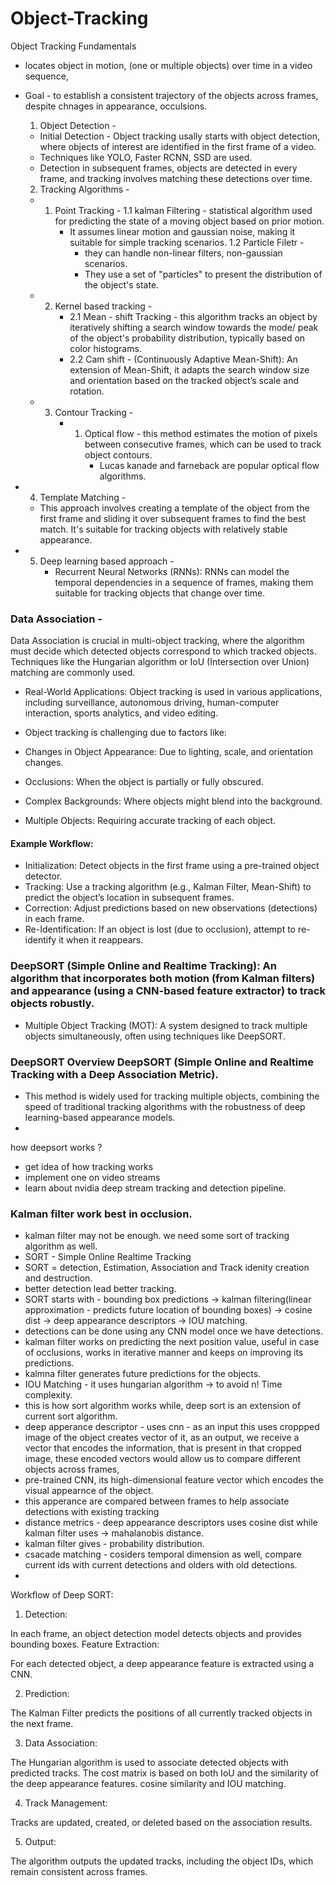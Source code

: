 # Object-Tracking
Object Tracking Fundamentals

- locates object in motion, (one or multiple objects) over time in a video sequence,
- Goal - to establish a consistent trajectory of the objects across frames, despite chnages in appearance, occulsions.

  1. Object Detection -
 
  - Initial Detection - Object tracking usally starts with object detection, where objects of interest are identified in the first frame of a video.
  - Techniques like YOLO, Faster RCNN, SSD are used.
  - Detection in subsequent frames, objects are detected in every frame, and tracking involves matching these detections over time.
 
  2. Tracking Algorithms -
  -  1. Point Tracking -
        1.1 kalman Filtering - statistical algorithm used for predicting the state of a moving object based on prior motion.
        - It assumes linear motion and gaussian noise, making it suitable for simple tracking scenarios.
        1.2 Particle Filetr -
          - they can handle non-linear filters, non-gaussian scenarios.
          - They use a set of "particles" to present the distribution of the object's state.

  - 2. Kernel based tracking -
       - 2.1 Mean - shift Tracking - this algorithm tracks an object by iteratively shifting a search window towards the mode/ peak of the object's probability distribution, typically based on color histograms.
       - 2.2 Cam shift -  (Continuously Adaptive Mean-Shift): An extension of Mean-Shift, it adapts the search window size and orientation based on the tracked object’s scale and rotation.

  - 3. Contour Tracking -
       - 1. Optical flow - this method estimates the motion of pixels between consecutive frames, which can be used to track object contours.
            - Lucas kanade and farneback are popular optical flow algorithms.
           
 - 4. Template Matching -
     - This approach involves creating a template of the object from the first frame and sliding it over subsequent frames to find the best match. It's suitable for tracking objects with relatively stable appearance.
  
- 5. Deep learning based approach -
     - Recurrent Neural Networks (RNNs): RNNs can model the temporal dependencies in a sequence of frames, making them suitable for tracking objects that change over time.
    
### Data Association - 
Data Association is crucial in multi-object tracking, where the algorithm must decide which detected objects correspond to which tracked objects. Techniques like the Hungarian algorithm or IoU (Intersection over Union) matching are commonly used.

-  Real-World Applications:
Object tracking is used in various applications, including surveillance, autonomous driving, human-computer interaction, sports analytics, and video editing.

- Object tracking is challenging due to factors like:
- Changes in Object Appearance: Due to lighting, scale, and orientation changes.
- Occlusions: When the object is partially or fully obscured.
- Complex Backgrounds: Where objects might blend into the background.
- Multiple Objects: Requiring accurate tracking of each object.

#### Example Workflow:
- Initialization: Detect objects in the first frame using a pre-trained object detector.
- Tracking: Use a tracking algorithm (e.g., Kalman Filter, Mean-Shift) to predict the object’s location in subsequent frames.
- Correction: Adjust predictions based on new observations (detections) in each frame.
- Re-Identification: If an object is lost (due to occlusion), attempt to re-identify it when it reappears.


### DeepSORT (Simple Online and Realtime Tracking): An algorithm that incorporates both motion (from Kalman filters) and appearance (using a CNN-based feature extractor) to track objects robustly.

- Multiple Object Tracking (MOT): A system designed to track multiple objects simultaneously, often using techniques like DeepSORT.


### DeepSORT Overview DeepSORT (Simple Online and Realtime Tracking with a Deep Association Metric).
- This method is widely used for tracking multiple objects, combining the speed of traditional tracking algorithms with the robustness of deep learning-based appearance models.
- 
how deepsort works ?


- get idea of how tracking works
- implement one on video streams
- learn about nvidia deep stream tracking and detection pipeline.

### Kalman filter work best in occlusion.
- kalman filter may not be enough. we need some sort of tracking algorithm as well.
- SORT - Simple Online Realtime Tracking
- SORT = detection, Estimation, Association and Track idenity creation and destruction.
- better detection lead better tracking.
- SORT starts with - bounding box predictions -> kalman filtering(linear approximation - predicts future location of bounding boxes) -> cosine dist -> deep appearance descriptors -> IOU matching.
- detections can be done using any CNN model once we have detections.
- kalman filter works on predicting the next position value, useful in case of occlusions, works in iterative manner and keeps on improving its predictions.
- kalmna filter generates future predictions for the objects.
- IOU Matching - it uses hungarian algorithm -> to avoid n! Time complexity.
- this is how sort algorithm works while, deep sort is an extension of current sort algorithm.
- deep apperance descriptor - uses cnn - as an input this uses croppped image of the object creates vector of it, as an output, we receive a vector that encodes the information, that is present in that cropped image, these encoded vectors would allow us to compare different objects across frames,
- pre-trained CNN, its high-dimensional feature vector which encodes the visual appearnce of the object.
- this apperance are compared between frames to help associate detections with existing tracking 
- distance metrics - deep appearance descriptors uses cosine dist while kalman filter uses -> mahalanobis distance.
- kalman filter gives - probability distribution.
- csacade matching -  cosiders temporal dimension as well, compare current ids with current detections and olders with old detections.
- 


Workflow of Deep SORT:

1. Detection:

In each frame, an object detection model detects objects and provides bounding boxes.
Feature Extraction:

For each detected object, a deep appearance feature is extracted using a CNN.

2. Prediction:

The Kalman Filter predicts the positions of all currently tracked objects in the next frame.

3. Data Association:

The Hungarian algorithm is used to associate detected objects with predicted tracks. The cost matrix is based on both IoU and the similarity of the deep appearance features.
cosine similarity and IOU matching.

4. Track Management:

Tracks are updated, created, or deleted based on the association results.

5. Output:

The algorithm outputs the updated tracks, including the object IDs, which remain consistent across frames.




















